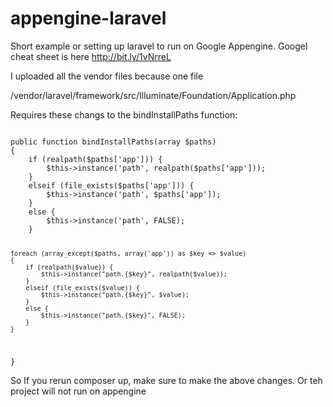 appengine-laravel
=================

Short example or setting up laravel to run on Google Appengine.
Googel cheat sheet is here http://bit.ly/1vNrreL

I uploaded all the vendor files because one file


/vendor/laravel/framework/src/Illuminate/Foundation/Application.php

Requires these changs to the bindInstallPaths function:

<code>
public function bindInstallPaths(array $paths)
{
    if (realpath($paths['app'])) {
        $this->instance('path', realpath($paths['app']));
    }
    elseif (file_exists($paths['app'])) {
        $this->instance('path', $paths['app']);
    }
    else {
        $this->instance('path', FALSE);
    }

    foreach (array_except($paths, array('app')) as $key => $value)
    {
        if (realpath($value)) {
            $this->instance("path.{$key}", realpath($value));
        }
        elseif (file_exists($value)) {
            $this->instance("path.{$key}", $value);
        }
        else {
            $this->instance("path.{$key}", FALSE);
        }
    }
}
</code>

So If you rerun composer up, make sure to make the above changes.  Or teh project will not run on appengine
